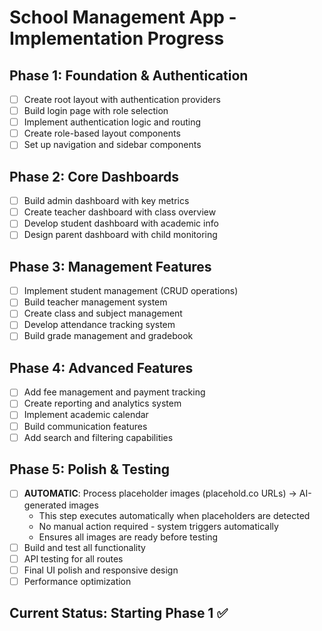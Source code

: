 # School Management App - Implementation Progress

## Phase 1: Foundation & Authentication
- [ ] Create root layout with authentication providers
- [ ] Build login page with role selection
- [ ] Implement authentication logic and routing
- [ ] Create role-based layout components
- [ ] Set up navigation and sidebar components

## Phase 2: Core Dashboards
- [ ] Build admin dashboard with key metrics
- [ ] Create teacher dashboard with class overview
- [ ] Develop student dashboard with academic info
- [ ] Design parent dashboard with child monitoring

## Phase 3: Management Features
- [ ] Implement student management (CRUD operations)
- [ ] Build teacher management system
- [ ] Create class and subject management
- [ ] Develop attendance tracking system
- [ ] Build grade management and gradebook

## Phase 4: Advanced Features
- [ ] Add fee management and payment tracking
- [ ] Create reporting and analytics system
- [ ] Implement academic calendar
- [ ] Build communication features
- [ ] Add search and filtering capabilities

## Phase 5: Polish & Testing
- [ ] **AUTOMATIC**: Process placeholder images (placehold.co URLs) → AI-generated images
  - This step executes automatically when placeholders are detected
  - No manual action required - system triggers automatically
  - Ensures all images are ready before testing
- [ ] Build and test all functionality
- [ ] API testing for all routes
- [ ] Final UI polish and responsive design
- [ ] Performance optimization

## Current Status: Starting Phase 1 ✅